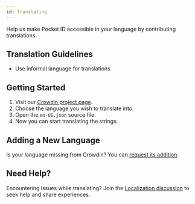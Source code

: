 ```yaml
---
id: translating
---
```


Help us make Pocket ID accessible in your language by contributing translations.

## Translation Guidelines

- Use informal language for translations

## Getting Started

1. Visit our [Crowdin project page](https://crowdin.com/project/pocket-id).
2. Choose the language you wish to translate into.
3. Open the `en-US.json` source file.
4. Now you can start translating the strings.

## Adding a New Language

Is your language missing from Crowdin? You can [request its addition](https://github.com/pocket-id/pocket-id/issues/new?assignees=&labels=language-request&projects=&template=language-request.yml&title=%F0%9F%8C%90+Language+request%3A+%3Clanguage+name+in+english%3E).

## Need Help?

Encountering issues while translating? Join the [Localization discussion](https://github.com/pocket-id/pocket-id/discussions/370) to seek help and share experiences.
